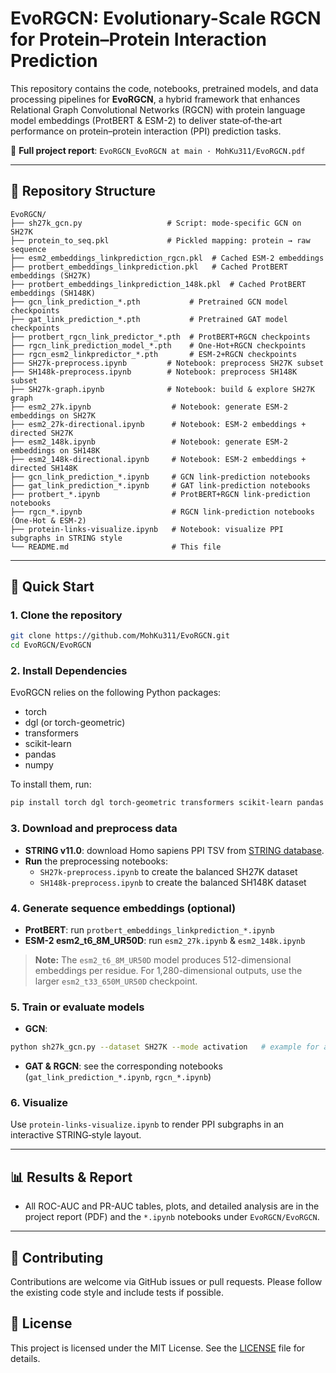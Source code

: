 # EvoRGCN: Evolutionary-Scale RGCN for Protein–Protein Interaction Prediction

This repository contains the code, notebooks, pretrained models, and data processing pipelines for **EvoRGCN**, a hybrid framework that enhances Relational Graph Convolutional Networks (RGCN) with protein language model embeddings (ProtBERT & ESM-2) to deliver state‑of‑the‑art performance on protein–protein interaction (PPI) prediction tasks.

📄 **Full project report**: `EvoRGCN_EvoRGCN at main · MohKu311/EvoRGCN.pdf`

---

## 📂 Repository Structure

```
EvoRGCN/
├── sh27k_gcn.py                   # Script: mode-specific GCN on SH27K
├── protein_to_seq.pkl             # Pickled mapping: protein → raw sequence
├── esm2_embeddings_linkprediction_rgcn.pkl  # Cached ESM-2 embeddings
├── protbert_embeddings_linkprediction.pkl   # Cached ProtBERT embeddings (SH27K)
├── protbert_embeddings_linkprediction_148k.pkl  # Cached ProtBERT embeddings (SH148K)
├── gcn_link_prediction_*.pth           # Pretrained GCN model checkpoints
├── gat_link_prediction_*.pth           # Pretrained GAT model checkpoints
├── protbert_rgcn_link_predictor_*.pth  # ProtBERT+RGCN checkpoints
├── rgcn_link_prediction_model_*.pth    # One-Hot+RGCN checkpoints
├── rgcn_esm2_linkpredictor_*.pth       # ESM-2+RGCN checkpoints
├── SH27k-preprocess.ipynb         # Notebook: preprocess SH27K subset
├── SH148k-preprocess.ipynb        # Notebook: preprocess SH148K subset
├── SH27k-graph.ipynb              # Notebook: build & explore SH27K graph
├── esm2_27k.ipynb                  # Notebook: generate ESM-2 embeddings on SH27K
├── esm2_27k-directional.ipynb      # Notebook: ESM-2 embeddings + directed SH27K
├── esm2_148k.ipynb                 # Notebook: generate ESM-2 embeddings on SH148K
├── esm2_148k-directional.ipynb     # Notebook: ESM-2 embeddings + directed SH148K
├── gcn_link_prediction_*.ipynb     # GCN link-prediction notebooks
├── gat_link_prediction_*.ipynb     # GAT link-prediction notebooks
├── protbert_*.ipynb                # ProtBERT+RGCN link-prediction notebooks
├── rgcn_*.ipynb                    # RGCN link-prediction notebooks (One-Hot & ESM-2)
├── protein-links-visualize.ipynb   # Notebook: visualize PPI subgraphs in STRING style
└── README.md                       # This file
```

---

## 🚀 Quick Start

### 1. Clone the repository
```bash
git clone https://github.com/MohKu311/EvoRGCN.git
cd EvoRGCN/EvoRGCN
```

### 2. Install Dependencies
EvoRGCN relies on the following Python packages:
- torch
- dgl (or torch-geometric)
- transformers
- scikit-learn
- pandas
- numpy

To install them, run:
```bash
pip install torch dgl torch-geometric transformers scikit-learn pandas numpy
```

### 3. Download and preprocess data
- **STRING v11.0**: download Homo sapiens PPI TSV from [STRING database](https://string-db.org).
- **Run** the preprocessing notebooks:
  - `SH27k-preprocess.ipynb` to create the balanced SH27K dataset
  - `SH148k-preprocess.ipynb` to create the balanced SH148K dataset

### 4. Generate sequence embeddings (optional)
- **ProtBERT**: run `protbert_embeddings_linkprediction_*.ipynb`
- **ESM-2 esm2_t6_8M_UR50D**: run `esm2_27k.ipynb` & `esm2_148k.ipynb`

> **Note:** The `esm2_t6_8M_UR50D` model produces 512-dimensional embeddings per residue. For 1,280-dimensional outputs, use the larger `esm2_t33_650M_UR50D` checkpoint.

### 5. Train or evaluate models
- **GCN**:
```bash
python sh27k_gcn.py --dataset SH27K --mode activation   # example for activation mode
```
- **GAT & RGCN**: see the corresponding notebooks (`gat_link_prediction_*.ipynb`, `rgcn_*.ipynb`)

### 6. Visualize
Use `protein-links-visualize.ipynb` to render PPI subgraphs in an interactive STRING‑style layout.

---

## 📊 Results & Report
- All ROC-AUC and PR-AUC tables, plots, and detailed analysis are in the project report (PDF) and the `*.ipynb` notebooks under `EvoRGCN/EvoRGCN`.

---

## 🤝 Contributing
Contributions are welcome via GitHub issues or pull requests. Please follow the existing code style and include tests if possible.

## 📄 License
This project is licensed under the MIT License. See the [LICENSE](LICENSE) file for details.
